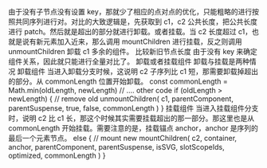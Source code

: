由于没有子节点没有设置 key，那就少了相应的点对点的优化，只能粗略的进行按照共同序列进行对。对比的大致逻辑是，先获取到 c1，c2 公共长度，把公共长度进行 patch。然后就是超出的部分就进行卸载。或者挂载。当 c2 长度超过 c1，也就是说有新元素加入近来，那么调用 mountChildren 进行挂载，反之则调用 unmountChildren 卸载 c1 多余的组件。
比较新旧节点长度
由于没有 key 来确定组件关系，因此就只能进行全量对比了。
卸载或者挂载组件
卸载与挂载是两种情况
卸载组件
当进入卸载分支时候，这说明 c2 子序列比 c1 短，那需要卸载掉超出的部分。从 commonLength 位置开始卸载。
const commonLength = Math.min(oldLength, newLength)
// .... other code
if (oldLength > newLength) {
// remove old
unmountChildren(
c1,
parentComponent,
parentSuspense,
true,
false,
commonLength
)
}
挂载组件
当进入挂载组件分支时，说明 c2 比 c1 长，那这个时候其实需要挂载超出的那一部分。那这里也是从 commonLength 开始挂载。需要注意的是，挂载锚点 anchor，anchor 是序列的最后一个元素节点。
else {
// mount new
mountChildren(
c2,
container,
anchor,
parentComponent,
parentSuspense,
isSVG,
slotScopeIds,
optimized,
commonLength
)
}
